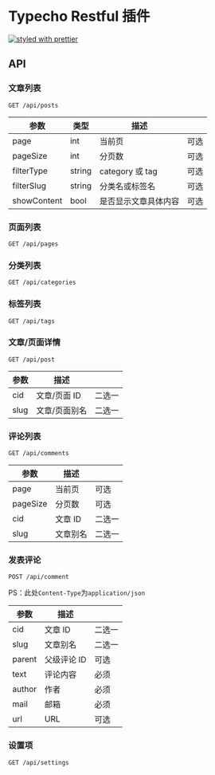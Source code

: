 # Typecho Restful 插件

[![styled with prettier](https://img.shields.io/badge/styled_with-prettier-ff69b4.svg)](https://github.com/prettier/prettier)

## API

### 文章列表

`GET /api/posts`

| 参数        | 类型   | 描述                 |      |
| ----------- | ------ | -------------------- | ---- |
| page        | int    | 当前页               | 可选 |
| pageSize    | int    | 分页数               | 可选 |
| filterType  | string | category 或 tag      | 可选 |
| filterSlug  | string | 分类名或标签名       | 可选 |
| showContent | bool   | 是否显示文章具体内容 | 可选 |

### 页面列表

`GET /api/pages`

### 分类列表

`GET /api/categories`

### 标签列表

`GET /api/tags`

### 文章/页面详情

`GET /api/post`

| 参数 | 描述          |        |
| ---- | ------------- | ------ |
| cid  | 文章/页面 ID  | 二选一 |
| slug | 文章/页面别名 | 二选一 |

### 评论列表

`GET /api/comments`

| 参数     | 描述     |        |
| -------- | -------- | ------ |
| page     | 当前页   | 可选   |
| pageSize | 分页数   | 可选   |
| cid      | 文章 ID  | 二选一 |
| slug     | 文章别名 | 二选一 |

### 发表评论

`POST /api/comment`

PS：此处`Content-Type`为`application/json`

| 参数   | 描述        |        |
| ------ | ----------- | ------ |
| cid    | 文章 ID     | 二选一 |
| slug   | 文章别名    | 二选一 |
| parent | 父级评论 ID | 可选   |
| text   | 评论内容    | 必须   |
| author | 作者        | 必须   |
| mail   | 邮箱        | 必须   |
| url    | URL         | 可选   |

### 设置项

`GET /api/settings`
